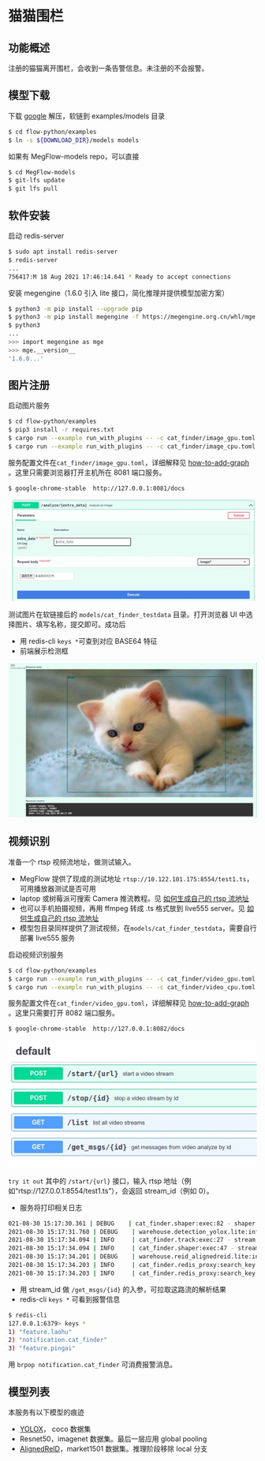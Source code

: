 # 猫猫围栏

## 功能概述
注册的猫猫离开围栏，会收到一条告警信息。未注册的不会报警。

## 模型下载

下载 [google](https://drive.google.com/file/d/1Ff8oxBer135L-wKnkgOewa91lF5EV05P/view?usp=sharing) 解压，软链到 examples/models 目录

```bash
$ cd flow-python/examples
$ ln -s ${DOWNLOAD_DIR}/models models
```

如果有 MegFlow-models repo，可以直接

```bash
$ cd MegFlow-models
$ git-lfs update
$ git lfs pull
```

## 软件安装

启动 redis-server
```bash
$ sudo apt install redis-server
$ redis-server
...
756417:M 18 Aug 2021 17:46:14.641 * Ready to accept connections
```

安装 megengine（1.6.0 引入 lite 接口，简化推理并提供模型加密方案）
```bash
$ python3 -m pip install --upgrade pip
$ python3 -m pip install megengine -f https://megengine.org.cn/whl/mge.html
$ python3
...
>>> import megengine as mge
>>> mge.__version__
'1.6.0...'
```

## 图片注册

启动图片服务
```bash
$ cd flow-python/examples
$ pip3 install -r requires.txt
$ cargo run --example run_with_plugins -- -c cat_finder/image_gpu.toml  -p cat_finder    # 有 GPU 的机器执行这个
$ cargo run --example run_with_plugins -- -c cat_finder/image_cpu.toml  -p cat_finder    # 无 GPU 的 laptop 执行这句
```

服务配置文件在`cat_finder/image_gpu.toml`，详细解释见 [how-to-add-graph](docs/how-to-add-graph.zh.md) 。这里只需要浏览器打开主机所在 8081 端口服务。

```bash
$ google-chrome-stable  http://127.0.0.1:8081/docs 
```

![](images/cat_finder_image_select.jpg)

测试图片在软链接后的 `models/cat_finder_testdata` 目录。打开浏览器 UI 中选择图片、填写名称，提交即可。成功后
* 用 redis-cli `keys *`可查到对应 BASE64 特征
* 前端展示检测框

![](images/cat_finder_image_result.jpg)


## 视频识别

准备一个 rtsp 视频流地址，做测试输入。

* MegFlow 提供了现成的测试地址 `rtsp://10.122.101.175:8554/test1.ts`，可用播放器测试是否可用
* laptop 或树莓派可搜索 Camera 推流教程。见 [如何生成自己的 rtsp 流地址](docs/how-to-generate-rtsp.zh.md)
* 也可以手机拍摄视频，再用 ffmpeg 转成 .ts 格式放到 live555 server。见 [如何生成自己的 rtsp 流地址](docs/how-to-generate-rtsp.zh.md)
* 模型包目录同样提供了测试视频，在`models/cat_finder_testdata`，需要自行部署 live555 服务

启动视频识别服务
```bash
$ cd flow-python/examples
$ cargo run --example run_with_plugins -- -c cat_finder/video_gpu.toml  -p cat_finder  # 有 GPU 的机器
$ cargo run --example run_with_plugins -- -c cat_finder/video_cpu.toml  -p cat_finder  # 无 GPU 的设备用这句
```
服务配置文件在`cat_finder/video_gpu.toml`，详细解释见 [how-to-add-graph](docs/how-to-add-graph.zh.md) 。这里只需要打开 8082 端口服务。

```bash
$ google-chrome-stable  http://127.0.0.1:8082/docs 
```

![](images/cat_finder_video_select.jpg)

`try it out` 其中的 `/start/{url}` 接口，输入 rtsp 地址（例如“rtsp://127.0.0.1:8554/test1.ts”），会返回 stream_id（例如 0）。

* 服务将打印相关日志

```bash
021-08-30 15:17:30.361 | DEBUG    | cat_finder.shaper:exec:82 - shaper recv failed_ids [1]
2021-08-30 15:17:31.760 | DEBUG    | warehouse.detection_yolox.lite:inference:157 - YOLOX infer time: 0.4643s
2021-08-30 15:17:34.094 | INFO     | cat_finder.track:exec:27 - stream tracker finish
2021-08-30 15:17:34.094 | INFO     | cat_finder.shaper:exec:47 - stream shaper finish
2021-08-30 15:17:34.201 | DEBUG    | warehouse.reid_alignedreid.lite:inference:57 - ReID infer time: 0.1072s
2021-08-30 15:17:34.203 | INFO     | cat_finder.redis_proxy:search_key:72 - key: b'feature.laohu' dist: 0.7931023836135864
2021-08-30 15:17:34.203 | INFO     | cat_finder.redis_proxy:search_key:72 - key: b'feature.pingai' dist: 0.5928362607955933
```

* 用 stream_id 做 `/get_msgs/{id}` 的入参，可拉取这路流的解析结果
* redis-cli  `keys *` 可看到报警信息
```bash
$ redis-cli 
127.0.0.1:6379> keys *
1) "feature.laohu"
2) "notification.cat_finder"
3) "feature.pingai"
```
用 `brpop notification.cat_finder` 可消费报警消息。

## 模型列表

本服务有以下模型的痕迹

* [YOLOX](https://github.com/Megvii-BaseDetection/YOLOX)， coco 数据集
* Resnet50，imagenet 数据集。最后一层应用 global pooling
* [AlignedReID](https://arxiv.org/abs/1711.08184)，market1501 数据集。推理阶段移除 local 分支

